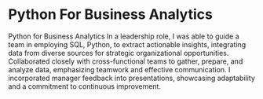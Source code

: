 # Python For Business Analytics
Python for Business Analytics 
In a leadership role, I was able to guide a team in employing SQL, Python, to extract actionable insights, integrating data from diverse sources for strategic organizational opportunities. Collaborated closely with cross-functional teams to gather, prepare, and analyze data, emphasizing teamwork and effective communication. I incorporated manager feedback into presentations, showcasing adaptability and a commitment to continuous improvement.
